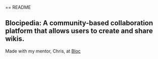 == README

## Blocipedia: A community-based collaboration platform that allows users to create and share wikis.

Made with my mentor, Chris, at [Bloc](http://bloc.io)
